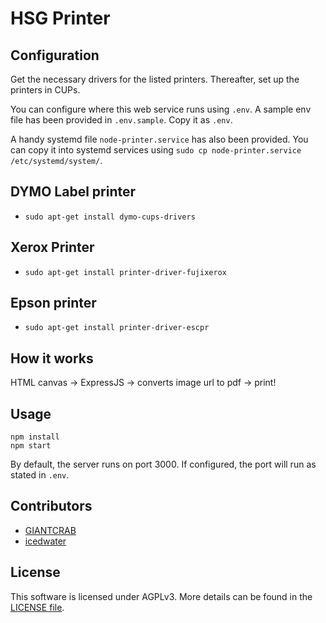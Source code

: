 # HSG Printer

## Configuration
Get the necessary drivers for the listed printers. Thereafter, set up the printers in CUPs. 

You can configure where this web service runs using `.env`. A sample env file has been provided in `.env.sample`. Copy it as `.env`.

A handy systemd file `node-printer.service` has also been provided. You can copy it into systemd services using `sudo cp node-printer.service /etc/systemd/system/`. 

## DYMO Label printer

* `sudo apt-get install dymo-cups-drivers`

## Xerox Printer

* `sudo apt-get install printer-driver-fujixerox`

## Epson printer

* `sudo apt-get install printer-driver-escpr`

## How it works
HTML canvas -> ExpressJS -> converts image url to pdf -> print!

## Usage

```
npm install
npm start
```

By default, the server runs on port 3000. If configured, the port will run as stated in `.env`.

## Contributors

* [GIANTCRAB](https://github.com/GIANTCRAB)
* [icedwater](https://github.com/icedwater) 

## License

This software is licensed under AGPLv3. More details can be found in the [LICENSE file](LICENSE.md).
